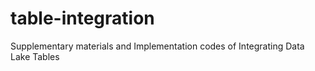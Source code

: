 # table-integration
Supplementary materials and Implementation codes of Integrating Data Lake Tables
